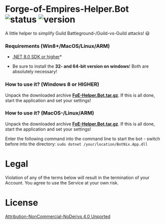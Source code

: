 # Forge-of-Empires-Helper.Bot ![status](https://badgen.net/badge/Status/Proof/green) ![version](https://badgen.net/badge/Version/2023.12.01/)

A little helper to simplify Guild Battleground-/Guild-vs-Guild attacks! :smiley:

### Requirements (Win8+/MacOS/Linux/ARM)

- [.NET 8.0 SDK or higher](https://dotnet.microsoft.com/download)*

* Be sure to install the **32- and 64-bit version on windows**! Both are absolutely necessary!

### How to use it? (Windows 8 or HIGHER)

Unpack the downloaded archive **[FoE-Helper.Bot.tar.gz](https://github.com/cfHxqA/Forge-of-Empires-Helper.Bot/raw/main/FoE-Helper.Bot.zip)**. If this is all done, start the application and set your settings!

### How to use it? (MacOS-/Linux/ARM)

Unpack the downloaded archive **[FoE-Helper.Bot.tar.gz](https://github.com/cfHxqA/Forge-of-Empires-Helper.Bot/raw/main/FoE-Helper.Bot.zip)**. If this is all done, start the application and set your settings!

Enter the following command into the command line to start the bot - switch before into the directory:
`sudo dotnet /your/location/BotNix.App.dll`

# Legal

Violation of any of the terms below will result in the termination of your Account. You agree to use the Service at your own risk.

# License

[Attribution-NonCommercial-NoDerivs 4.0 Unported](https://creativecommons.org/licenses/by-nc-nd/4.0/)